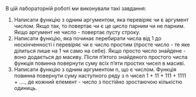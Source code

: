 В цій лабораторній роботі ми виконували такі завдання:
1. Написати функцію з одним аргументом, яка перевіряє чи є аргумент числом. Якщо так, то повертає чи є це цисло парним чи не парним. Якщо аргумент не число - повертає пусту строку.
2. Написати функцію, яка починає перебирати числа від 1 до нескінченності і перевіряє чи є число простим (просте число - те яке ділиться лише на 1 чи само на себе). Якщо просто число знайдене - воно додається до масиву. Після пʼятого знайденого простого числа функція повинна повернути суму всіх пʼяти простих чисел в масиві.
3. Написати функцію з одним аргументом n, що є числом. Функція повинна повернути суму наступного ряду з n чисел 1 + 11 + 111 + 1111 + ...., де кожний елемент - число з постійно зростаючою кількістю одиниць.

